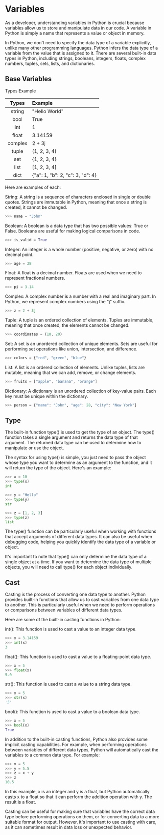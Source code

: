 # Variables

As a developer, understanding variables in Python is crucial because variables allow us to store and manipulate data in our code. A variable in Python is simply a name that represents a value or object in memory.

In Python, we don't need to specify the data type of a variable explicitly, unlike many other programming languages. Python infers the data type of a variable from the value that is assigned to it. There are several built-in data types in Python, including strings, booleans, integers, floats, complex numbers, tuples, sets, lists, and dictionaries.

## Base Variables

Types	Example

| Types   | Example       |
| :-----: | :------------ |
| string  | "Hello World" |
| bool    | True          |
| int     | 1             |
| float   | 3.14159       |
| complex | 2 + 3j        |
| tuple   | (1, 2, 3, 4)  |
| set     | {1, 2, 3, 4}  |
| list    | [1, 2, 3, 4]  |
| dict    | {"a": 1, "b": 2, "c": 3, "d": 4} |

Here are examples of each:

String: A string is a sequence of characters enclosed in single or double quotes. Strings are immutable in Python, meaning that once a string is created, it cannot be changed.

```python
>>> name = "John"
```

Boolean: A boolean is a data type that has two possible values: True or False. Booleans are useful for making logical comparisons in code.

```python
>>> is_valid = True
```

Integer: An integer is a whole number (positive, negative, or zero) with no decimal point.

```python
>>> age = 28
```

Float: A float is a decimal number. Floats are used when we need to represent fractional numbers.

```python
>>> pi = 3.14
```

Complex: A complex number is a number with a real and imaginary part. In Python, we represent complex numbers using the "j" suffix.

```python
>>> z = 2 + 3j
```

Tuple: A tuple is an ordered collection of elements. Tuples are immutable, meaning that once created, the elements cannot be changed.

```python
>>> coordinates = (10, 20)
```

Set: A set is an unordered collection of unique elements. Sets are useful for performing set operations like union, intersection, and difference.

```python
>>> colors = {"red", "green", "blue"}
```

List: A list is an ordered collection of elements. Unlike tuples, lists are mutable, meaning that we can add, remove, or change elements.

```python
>>> fruits = ["apple", "banana", "orange"]
```

Dictionary: A dictionary is an unordered collection of key-value pairs. Each key must be unique within the dictionary.

```python
>>> person = {"name": "John", "age": 28, "city": "New York"}
```

## Type

The built-in function type() is used to get the type of an object. The type() function takes a single argument and returns the data type of that argument. The returned data type can be used to determine how to manipulate or use the object.

The syntax for using type() is simple, you just need to pass the object whose type you want to determine as an argument to the function, and it will return the type of the object. Here's an example:

```python
>>> x = 10
>>> type(x)
int
```

```python
>>> y = "Hello"
>>> type(y)
str
```

```python
>>> z = [1, 2, 3]
>>> type(z)
list
```

The type() function can be particularly useful when working with functions that accept arguments of different data types. It can also be useful when debugging code, helping you quickly identify the data type of a variable or object.

It's important to note that type() can only determine the data type of a single object at a time. If you want to determine the data type of multiple objects, you will need to call type() for each object individually.

## Cast

Casting is the process of converting one data type to another. Python provides built-in functions that allow us to cast variables from one data type to another. This is particularly useful when we need to perform operations or comparisons between variables of different data types.

Here are some of the built-in casting functions in Python:

int(): This function is used to cast a value to an integer data type.

```python
>>> x = 3.14159
>>> int(x)
3
```

float(): This function is used to cast a value to a floating-point data type.

```python
>>> x = 5
>>> float(x)
5.0
```

str(): This function is used to cast a value to a string data type.

```python
>>> x = 5
>>> str(x)
'5'
```

bool(): This function is used to cast a value to a boolean data type.

```python
>>> x = 5
>>> bool(x)
True
```

In addition to the built-in casting functions, Python also provides some implicit casting capabilities. For example, when performing operations between variables of different data types, Python will automatically cast the variables to a common data type. For example:

```python
>>> x = 5
>>> y = 5.5
>>> z = x + y
>>> z
10.5
```

In this example, x is an integer and y is a float, but Python automatically casts x to a float so that it can perform the addition operation with y. The result is a float.

Casting can be useful for making sure that variables have the correct data type before performing operations on them, or for converting data to a more suitable format for output. However, it's important to use casting with care, as it can sometimes result in data loss or unexpected behavior.
